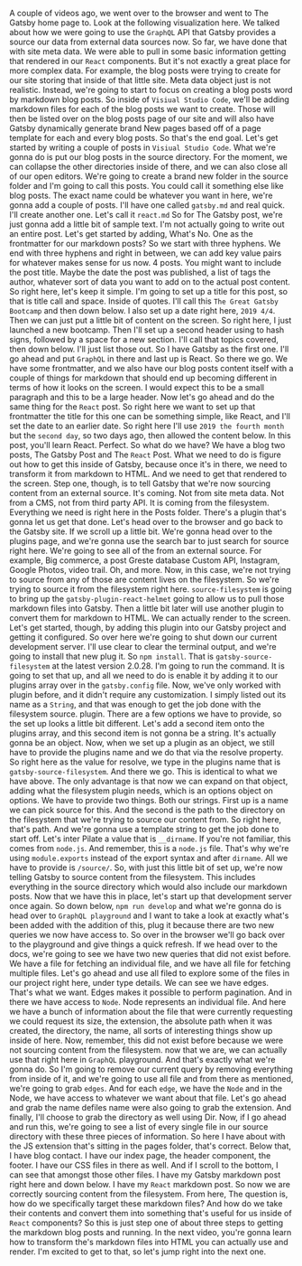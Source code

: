 A couple of videos ago, we went over to the browser and went to The Gatsby home page to. Look at the following visualization here. We talked about how we were going to use the `GraphQL` API that Gatsby provides a source our data from external data sources now. So far, we have done that with site meta data. We were able to pull in some basic information getting that rendered in our `React` components. But it's not exactly a great place for more complex data. For example, the blog posts were trying to create for our site storing that inside of that little site. Meta data object just is not realistic. Instead, we're going to start to focus on creating a blog posts word by markdown blog posts. So inside of `Visiual Studio Code`, we'll be adding markdown files for each of the blog posts we want to create. Those will then be listed over on the blog posts page of our site and will also have Gatsby dynamically generate brand New pages based off of a page template for each and every blog posts. So that's the end goal. Let's get started by writing a couple of posts in `Visiual Studio Code`. What we're gonna do is put our blog posts in the source directory. For the moment, we can collapse the other directories inside of there, and we can also close all of our open editors. We're going to create a brand new folder in the source folder and I'm going to call this posts. You could call it something else like blog posts. The exact name could be whatever you want in here, we're gonna add a couple of posts. I'll have one called `gatsby.md` and real quick. I'll create another one. Let's call it `react.md` So for The Gatsby post, we're just gonna add a little bit of sample text. I'm not actually going to write out an entire post. Let's get started by adding, What's No. One as the frontmatter for our markdown posts? So we start with three hyphens. We end with three hyphens and right in between, we can add key value pairs for whatever makes sense for us now. 4 posts. You might want to include the post title. Maybe the date the post was published, a list of tags the author, whatever sort of data you want to add on to the actual post content. So right here, let's keep it simple. I'm going to set up a title for this post, so that is title call and space. Inside of quotes. I'll call this `The Great Gatsby Bootcamp` and then down below. I also set up a date right here, `2019 4/4`. Then we can just put a little bit of content on the screen. So right here, I just launched a new bootcamp. Then I'll set up a second header using to hash signs, followed by a space for a new section. I'll call that topics covered, then down below. I'll just list those out. So I have Gatsby as the first one. I'll go ahead and put `GraphQL` in there and last up is React. So there we go. We have some frontmatter, and we also have our blog posts content itself with a couple of things for markdown that should end up becoming different in terms of how it looks on the screen. I would expect this to be a small paragraph and this to be a large header. Now let's go ahead and do the same thing for the `React` post. So right here we want to set up that frontmatter the title for this one can be something simple, like React, and I'll set the date to an earlier date. So right here I'll use `2019 the fourth month` but the `second day`, so two days ago, then allowed the content below. In this post, you'll learn React. Perfect. So what do we have? We have a blog two posts, The Gatsby Post and The `React` Post. What we need to do is figure out how to get this inside of Gatsby, because once it's in there, we need to transform it from markdown to HTML. And we need to get that rendered to the screen. Step one, though, is to tell Gatsby that we're now sourcing content from an external source. It's coming. Not from site meta data. Not from a CMS, not from third party API. It is coming from the filesystem. Everything we need is right here in the Posts folder. There's a plugin that's gonna let us get that done. Let's head over to the browser and go back to the Gatsby site. If we scroll up a little bit. We're gonna head over to the plugins page, and we're gonna use the search bar to just search for source right here. We're going to see all of the from an external source. For example, Big commerce, a post Greste database Custom API, Instagram, Google Photos, video trail. Oh, and more. Now, in this case, we're not trying to source from any of those are content lives on the filesystem. So we're trying to source it from the filesystem right here. `source-filesystem` is going to bring up the `gatsby-plugin-react-helmet` going to allow us to pull those markdown files into Gatsby. Then a little bit later will use another plugin to convert them for markdown to HTML. We can actually render to the screen. Let's get started, though, by adding this plugin into our Gatsby project and getting it configured. So over here we're going to shut down our current development server. I'll use clear to clear the terminal output, and we're going to install that new plug it. So `npm install`. That is `gatsby-source-filesystem` at the latest version 2.0.28. I'm going to run the command. It is going to set that up, and all we need to do is enable it by adding it to our plugins array over in the `gatsby.config` file. Now, we've only worked with plugin before, and it didn't require any customization. I simply listed out its name as a `String`, and that was enough to get the job done with the filesystem source. plugin. There are a few options we have to provide, so the set up looks a little bit different. Let's add a second item onto the plugins array, and this second item is not gonna be a string. It's actually gonna be an object. Now, when we set up a plugin as an object, we still have to provide the plugins name and we do that via the resolve property. So right here as the value for resolve, we type in the plugins name that is `gatsby-source-filesystem`. And there we go. This is identical to what we have above. The only advantage is that now we can expand on that object, adding what the filesystem plugin needs, which is an options object on options. We have to provide two things. Both our strings. First up is a name we can pick source for this. And the second is the path to the directory on the filesystem that we're trying to source our content from. So right here, that's path. And we're gonna use a template string to get the job done to start off. Let's inter Pilate a value that is `__dirname`. If you're not familiar, this comes from `node.js`. And remember, this is a `node.js` file. That's why we're using `module.exports` instead of the export syntax and after `dirname`. All we have to provide is `/source/`. So, with just this little bit of set up, we're now telling Gatsby to source content from the filesystem. This includes everything in the source directory which would also include our markdown posts. Now that we have this in place, let's start up that development server once again. So down below, `npm run develop` and what we're gonna do is head over to `GraphQL playground`  and I want to take a look at exactly what's been added with the addition of this, plug it because there are two new queries we now have access to. So over in the browser we'll go back over to the playground and give things a quick refresh. If we head over to the docs, we're going to see we have two new queries that did not exist before. We have a file for fetching an individual file, and we have all file for fetching multiple files. Let's go ahead and use all filed to explore some of the files in our project right here, under type details. We can see we have edges. That's what we want. Edges makes it possible to perform pagination. And in there we have access to `Node`. Node represents an individual file. And here we have a bunch of information about the file that were currently requesting we could request its size, the extension, the absolute path when it was created, the directory, the name, all sorts of interesting things show up inside of here. Now, remember, this did not exist before because we were not sourcing content from the filesystem. now that we are, we can actually use that right here in `GraphQL` playground. And that's exactly what we're gonna do. So I'm going to remove our current query by removing everything from inside of it, and we're going to use all file and from there as mentioned, we're going to grab `edges`. And for each `edge`, we have the `Node` and in the Node, we have access to whatever we want about that file. Let's go ahead and grab the name defiles name were also going to grab the extension. And finally, I'll choose to grab the directory as well using Dir. Now, if I go ahead and run this, we're going to see a list of every single file in our source directory with these three pieces of information. So here I have about with the JS extension that's sitting in the pages folder, that's correct. Below that, I have blog contact. I have our index page, the header component, the footer. I have our CSS files in there as well. And if I scroll to the bottom, I can see that amongst those other files. I have my Gatsby markdown post right here and down below. I have my `React` markdown post. So now we are correctly sourcing content from the filesystem. From here, The question is, how do we specifically target these markdown files? And how do we take their contents and convert them into something that's useful for us inside of `React` components? So this is just step one of about three steps to getting the markdown blog posts and running. In the next video, you're gonna learn how to transform the's markdown files into HTML you can actually use and render. I'm excited to get to that, so let's jump right into the next one.